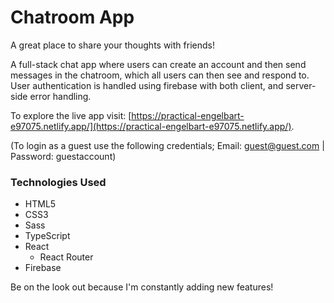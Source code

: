 # Chatroom App

A great place to share your thoughts with friends!

A full-stack chat app where users can create an account and then send messages in the chatroom, which all users can then see and respond to. User authentication is handled using firebase with both client, and server-side error handling.

To explore the live app visit: [https://practical-engelbart-e97075.netlify.app/](https://practical-engelbart-e97075.netlify.app/).

(To login as a guest use the following credentials; Email: guest@guest.com | Password: guestaccount)

### Technologies Used

- HTML5
- CSS3
- Sass
- TypeScript
- React
  - React Router
- Firebase

Be on the look out because I'm constantly adding new features!

